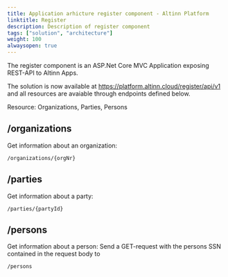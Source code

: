 ```yaml
---
title: Application arhicture register component - Altinn Platform
linktitle: Register
description: Description of register component
tags: ["solution", "architecture"]
weight: 100
alwaysopen: true
---
```


The register component is an ASP.Net Core MVC Application exposing REST-API to Altinn Apps.

The solution is now available at https://platform.altinn.cloud/register/api/v1 and all resources are avaiable through endpoints defined below.

Resource: Organizations, Parties, Persons

## /organizations

Get information about an organization:

```http
/organizations/{orgNr}
```


## /parties

Get information about a party:

```http
/parties/{partyId}
```

## /persons

Get information about a person:
Send a GET-request with the persons SSN contained in the request body to
```http
/persons

```